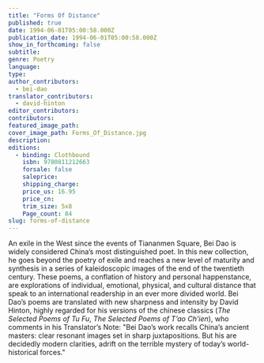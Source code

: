 ```yaml
---
title: "Forms Of Distance"
published: true
date: 1994-06-01T05:00:58.000Z
publication_date: 1994-06-01T05:00:58.000Z
show_in_forthcoming: false
subtitle:
genre: Poetry
language:
type:
author_contributors:
  - bei-dao
translator_contributors:
  - david-hinton
editor_contributors:
contributors:
featured_image_path:
cover_image_path: Forms_Of_Distance.jpg
description:
editions:
  - binding: Clothbound
    isbn: 9780811212663
    forsale: false
    saleprice:
    shipping_charge:
    price_us: 16.95
    price_cn:
    trim_size: 5x8
    Page_count: 84
slug: forms-of-distance
---
```


An exile in the West since the events of Tiananmen Square, Bei Dao is widely considered China’s most distinguished poet. In this new collection, he goes beyond the poetry of exile and reaches a new level of maturity and synthesis in a series of kaleidoscopic images of the end of the twentieth century. These poems, a conflation of history and personal happenstance, are explorations of individual, emotional, physical, and cultural distance that speak to an international readership in an ever more divided world. Bei Dao’s poems are translated with new sharpness and intensity by David Hinton, highly regarded for his versions of the chinese classics (_The Selected Poems of Tu Fu_, _The Selected Poems of T’ao Ch’ien_), who comments in his Translator’s Note: "Bei Dao’s work recalls China’s ancient masters: clear resonant images set in sharp juxtapositions. But his are decidedly modern clarities, adrift on the terrible mystery of today’s world-historical forces."

